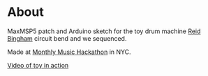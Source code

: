 About
=====

MaxMSP5 patch and Arduino sketch for the toy drum machine [Reid Bingham]() circuit bend and we sequenced.

Made at [Monthly Music Hackathon](http://monthlymusichackathon.org/about) in NYC.

[Video of toy in action](http://www.telly.com/H1EEY)

